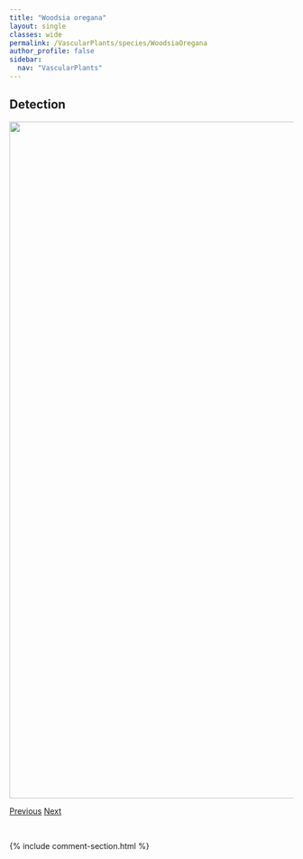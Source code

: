 ```yaml
---
title: "Woodsia oregana"
layout: single
classes: wide
permalink: /VascularPlants/species/WoodsiaOregana
author_profile: false
sidebar:
  nav: "VascularPlants"
---
```


<h2>Detection</h2>

<a href="https://drive.google.com/uc?export=view&id=15tGCiNRUVtzIBuLrfaAhDu9rqfDbIlpq">
<img src="https://drive.google.com/uc?export=view&id=15tGCiNRUVtzIBuLrfaAhDu9rqfDbIlpq" height = "1200" width = "800">
</a>


<a href="/DevelopmentWebsite/VascularPlants/species/WoodsiaIlvensis" class="pagination--pager" title="Woodsia ilvensis">Previous</a> <a href="/DevelopmentWebsite/VascularPlants/species/XanthismaSpinulosum" class="pagination--pager" title="Xanthisma spinulosum">Next</a>

<p>&nbsp;</p>

{% include comment-section.html %}
